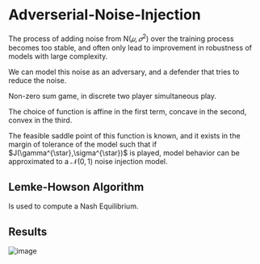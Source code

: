 # Adverserial-Noise-Injection

The process of adding noise from $\mathcal{Ν}(𝜇,𝜎^2)$ over the training process becomes too stable, and often only lead to improvement in robustness of models with large complexity.

We can model this noise as an adversary, and a defender that tries to reduce the noise.

Non-zero sum game, in discrete two player simultaneous play.

The choice of function is affine in the first term, concave in the second, convex in the third.

The feasible saddle point of this function is known, and it exists in the margin of tolerance of the model such that if 
\$J(\gamma^{\star},\sigma^{\star})$ is played, model behavior can be approximated  to a $\mathcal{N}(0,1)$ noise injection model. 

## Lemke-Howson Algorithm

Is used to compute a Nash Equilibrium.

## Results

![image](https://user-images.githubusercontent.com/56117150/205672680-1d13044a-cedc-4a06-b5e0-42f53d4316c3.png)
